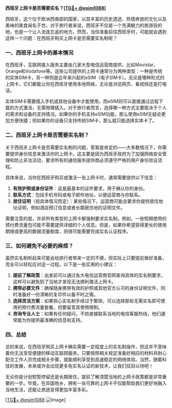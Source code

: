 **西班牙上网卡是否需要实名？[[TG💪+ @esim1088](https://t.me/s/esim1088)]**

西班牙，这个位于欧洲西南部的国家，以其丰富的历史遗迹、热情奔放的文化以及美味的美食闻名于世。对于旅行者来说，西班牙不仅是一个充满魅力的旅游目的地，也是一个让人流连忘返的地方。然而，当你准备前往西班牙时，可能就会遇到这样一个问题：在西班牙购买上网卡是否需要实名制呢？

### 一、西班牙上网卡的基本情况

在西班牙，互联网接入服务主要由几家大型电信运营商提供，比如Movistar、Orange和Vodafone等。这些公司提供的上网卡通常分为两种类型：一种是传统的实体SIM卡，另一种则是近年来兴起的eSIM（电子SIM卡）。无论是哪种形式的上网卡，它们都能让你在西班牙使用本地网络，无论是浏览网页、看视频还是打电话。

实体SIM卡需要插入手机或其他设备中才能使用，而eSIM则可以直接通过远程下载的方式激活，无需物理插入。对于旅行者而言，选择哪一种方式主要取决于个人的需求和设备的支持情况。如果你的手机支持eSIM功能，那么使用eSIM无疑会更加方便快捷；但如果你的设备只支持传统SIM卡，那么就只能选择实体卡了。

### 二、西班牙上网卡是否需要实名制？

关于西班牙上网卡是否需要实名制的问题，答案是肯定的——大多数情况下，你需要提供身份信息来激活你的上网卡。这主要是因为西班牙政府为了加强网络安全管理和防止非法活动，要求所有的通信服务提供商必须遵守严格的用户身份验证流程。

具体来说，当你在西班牙购买或激活一张上网卡时，通常需要提供以下信息：

1. **有效护照或身份证件**：这是最基本的证件要求，用于确认你的身份。
2. **联系方式**：包括手机号码或电子邮件地址，以便运营商与你联系。
3. **居住证明**（视具体情况而定）：某些情况下，运营商可能会要求你提供居住地址证明，例如酒店预订信息或者长期居住地的证明文件。

需要注意的是，并非所有类型的上网卡都强制要求实名制。例如，一些短期使用的预付费流量包可能不需要提供详细的个人信息。但是，如果你希望获得更长的使用期限或更高的数据流量额度，则很可能需要完成实名认证程序。

### 三、如何避免不必要的麻烦？

虽然实名制听起来可能会给旅行者带来一定的不便，但实际上只要提前做好准备，完全可以轻松应对这一过程。以下是一些实用的小建议：

1. **提前了解政策**：出发前可以通过各大电信运营商官网查询具体的实名制要求，这样可以避免到了当地才发现无法顺利激活上网卡。
2. **携带必要文件**：确保随身携带有效的护照或其他官方认可的身份证明文件，同时准备好一份清晰的复印件以备不时之需。
3. **选择灵活方案**：如果担心实名制手续过于繁琐，可以选择那些无需实名即可使用的预付费流量套餐，但要留意其使用限制。
4. **咨询专业人士**：如果有任何疑问，不妨直接联系当地的电信客服热线，他们通常能为你提供最准确的信息和支持。

### 四、总结

总的来说，在西班牙购买上网卡确实需要一定程度上的实名制操作，但这并不意味着你无法享受便捷的移动互联网服务。只要按照相关规定准备好相应的材料并耐心配合工作人员完成相关步骤，就能顺利享受到高速稳定的网络体验。当然，随着科技的发展，未来或许会出现更多免实名认证的新技术，让我们拭目以待吧！

无论你是计划短暂停留还是长期居住，提前了解清楚当地的上网卡政策都是非常重要的一步。毕竟，在异国他乡，拥有一张可靠的上网卡不仅能帮助我们更好地融入当地生活，还能让旅途变得更加丰富多彩。

[[TG💪+ @esim1088](https://t.me/s/esim1088) ![Image](https://i.postimg.cc/4NQfJmqS/Snipaste-2025-05-13-00-14-12.png)]